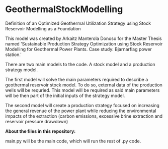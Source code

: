 # GeothermalStockModelling
Definition of an Optimized Geothermal Utilization Strategy using Stock Reservoir Modelling as a Foundation

This model was created by Arkaitz Manterola Donoso for the Master Thesis named 'Sustainable Production Strategy Optimization using Stock Reservoir Modelling for Geothermal Power Plants. Case study: Bjarnarflag power station.' 

There are two main models to the code. A stock model and a production strategy model.

The first model will solve the main parameters required to describe a geothermal reservoir stock model. To do so, external data of the production wells will be requried. This model will be required as said main parameters will be then part of the initial inputs of the strategy model. 

The second model will create a production strategy focused on increasing the general revenue of the power plant while reducing the environmental impacts of the extraction (carbon emissions, excessive brine extraction and reservoir pressure drawdown)

**About the files in this repository:**

main.py will be the main code, which will run the rest of .py code. 

